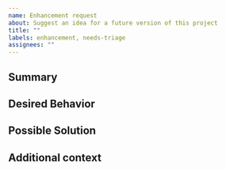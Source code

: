 ```yaml
---
name: Enhancement request
about: Suggest an idea for a future version of this project
title: ""
labels: enhancement, needs-triage
assignees: ""
---
```


[note]: # " ^^ Provide a general summary of the request in the title above. ^^ "

## Summary

[note]: # " Provide a brief overview of what the new feature is all about. "

## Desired Behavior

[note]: # " Tell us how the new feature should work. Be specific. "
[tip]: # " Do NOT give us access or passwords to your New Relic account or API keys! "

## Possible Solution

[note]: # " Not required. Suggest how to implement the addition or change. "

## Additional context

[tip]: # " Why does this feature matter to you? What unique circumstances do you have? "
